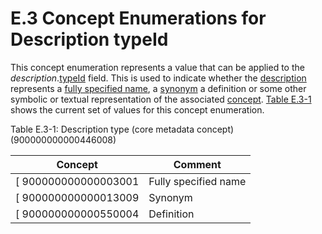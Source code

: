 # E.3 Concept Enumerations for Description typeId

This concept enumeration represents a value that can be applied to the _description_.[typeId](https://confluence.ihtsdotools.org/display/DOCRELFMT/typeId+\(field\) "Reference term: typeId \(field\)") field. This is used to indicate whether the [description](https://confluence.ihtsdotools.org/display/DOCGLOSS/description "Glossary link: description") represents a [fully specified name](https://confluence.ihtsdotools.org/display/DOCGLOSS/fully+specified+name "Glossary link: fully specified name"), a [synonym](https://confluence.ihtsdotools.org/display/DOCGLOSS/synonym "Glossary link: synonym") a definition or some other symbolic or textual representation of the associated [concept](https://confluence.ihtsdotools.org/display/DOCGLOSS/concept "Glossary link: concept").  [Table E.3-1](https://confluence.ihtsdotools.org/display/DOCRELFMT/E.3+Concept+Enumerations+for+Description+typeId#Table-desctype "Description type \(core metadata concept\) \(900000000000446008\)") shows the current  set of values for this concept enumeration. 

Table E.3-1: Description type (core metadata concept) (900000000000446008)

**Concept**| **Comment**  
---|---  
[ 900000000000003001 | Fully specified name|](http://snomed.info/id/900000000000003001 "900000000000003001 | Fully specified name |") | The _description_.term represents the _fully specified name_ of the associated _concept_ in the language indicated by the _description_.languageCode.  
[ 900000000000013009 | Synonym|](http://snomed.info/id/900000000000013009 "900000000000013009 | Synonym |") | The _description_.term represents a term that is used to represent the associated _concept_ in the language indicated by the _description_.languageCode.Note: The _preferred term_ used in a given language or dialect is a _synonym_. Preference and acceptability of a particular synonyms is indicated by a [language reference set](https://confluence.ihtsdotools.org/display/DOCGLOSS/language+reference+set "Glossary link: language reference set").  
[ 900000000000550004 | Definition|](http://snomed.info/id/900000000000550004 "900000000000550004 | Definition |") | The _description_.term represents a textual definition of the associated _concept_ in the language indicated by _description_.languageCode.

